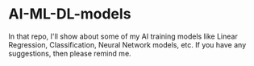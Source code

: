 # AI-ML-DL-models
In that repo, I'll show about some of my AI training models like Linear Regression, Classification, Neural Network models, etc.
If you have any suggestions, then please remind me.
